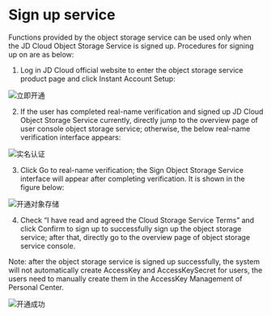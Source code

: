 # Sign up service

Functions provided by the object storage service can be used only when the JD Cloud Object Storage Service is signed up. Procedures for signing up on are as below:

1. Log in JD Cloud official website to enter the object storage service product page and click Instant Account Setup:

![立即开通](https://github.com/jdcloudcom/cn/blob/edit/image/Object-Storage-Service/OSS-021.png)

2. If the user has completed real-name verification and signed up JD Cloud Object Storage Service currently, directly jump to the overview page of user console object storage service; otherwise, the below real-name verification interface appears:

![实名认证](https://github.com/jdcloudcom/cn/blob/edit/image/Object-Storage-Service/OSS-022.png)

3. Click Go to real-name verification; the Sign  Object Storage Service interface will appear after completing verification. It is shown in the figure below:

![开通对象存储](https://github.com/jdcloudcom/cn/blob/edit/image/Object-Storage-Service/OSS-023.png)

4. Check “I have read and agreed the Cloud Storage Service Terms” and click Confirm to sign up to successfully sign up the object storage service; after that, directly go to the overview page of object storage service console.

Note: after the object storage service is signed up successfully, the system will not automatically create AccessKey and AccessKeySecret for users, the users need to manually create them in the AccessKey Management of Personal Center.

![开通成功](https://github.com/jdcloudcom/cn/blob/edit/image/Object-Storage-Service/OSS-024.png)
